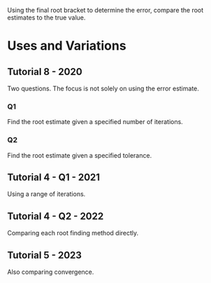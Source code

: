 
Using the final root bracket to determine the error, compare the root estimates to the true value.

# Uses and Variations


## Tutorial 8 - 2020

Two questions. The focus is not solely on using the error estimate. 

### Q1
Find the root estimate given a specified number of iterations.

### Q2
Find the root estimate given a specified tolerance.

## Tutorial 4 - Q1 - 2021

Using a range of iterations.

## Tutorial 4 - Q2 - 2022

Comparing each root finding method directly.

## Tutorial 5 - 2023

Also comparing convergence.